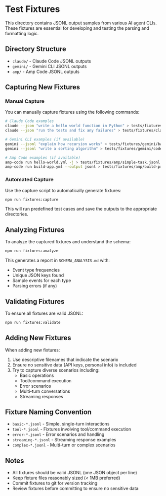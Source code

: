 # Test Fixtures

This directory contains JSONL output samples from various AI agent CLIs. These fixtures are
essential for developing and testing the parsing and formatting logic.

## Directory Structure

- `claude/` - Claude Code JSONL outputs
- `gemini/` - Gemini CLI JSONL outputs
- `amp/` - Amp Code JSONL outputs

## Capturing New Fixtures

### Manual Capture

You can manually capture fixtures using the following commands:

```bash
# Claude Code examples
claude --json "write a hello world function in Python" > tests/fixtures/claude/basic-message.jsonl
claude --json "run the tests and fix any failures" > tests/fixtures/claude/tool-use.jsonl

# Gemini CLI examples (if available)
gemini --jsonl "explain how recursion works" > tests/fixtures/gemini/basic-content.jsonl
gemini --jsonl "write a sorting algorithm" > tests/fixtures/gemini/code-generation.jsonl

# Amp Code examples (if available)
amp-code run hello-world.yml -j > tests/fixtures/amp/simple-task.jsonl
amp-code run build-app.yml --output jsonl > tests/fixtures/amp/build-process.jsonl
```

### Automated Capture

Use the capture script to automatically generate fixtures:

```bash
npm run fixtures:capture
```

This will run predefined test cases and save the outputs to the appropriate directories.

## Analyzing Fixtures

To analyze the captured fixtures and understand the schema:

```bash
npm run fixtures:analyze
```

This generates a report in `SCHEMA_ANALYSIS.md` with:

- Event type frequencies
- Unique JSON keys found
- Sample events for each type
- Parsing errors (if any)

## Validating Fixtures

To ensure all fixtures are valid JSONL:

```bash
npm run fixtures:validate
```

## Adding New Fixtures

When adding new fixtures:

1. Use descriptive filenames that indicate the scenario
2. Ensure no sensitive data (API keys, personal info) is included
3. Try to capture diverse scenarios including:
   - Basic operations
   - Tool/command execution
   - Error scenarios
   - Multi-turn conversations
   - Streaming responses

## Fixture Naming Convention

- `basic-*.jsonl` - Simple, single-turn interactions
- `tool-*.jsonl` - Fixtures involving tool/command execution
- `error-*.jsonl` - Error scenarios and handling
- `streaming-*.jsonl` - Streaming response examples
- `complex-*.jsonl` - Multi-turn or complex scenarios

## Notes

- All fixtures should be valid JSONL (one JSON object per line)
- Keep fixture files reasonably sized (< 1MB preferred)
- Commit fixtures to git for version tracking
- Review fixtures before committing to ensure no sensitive data
